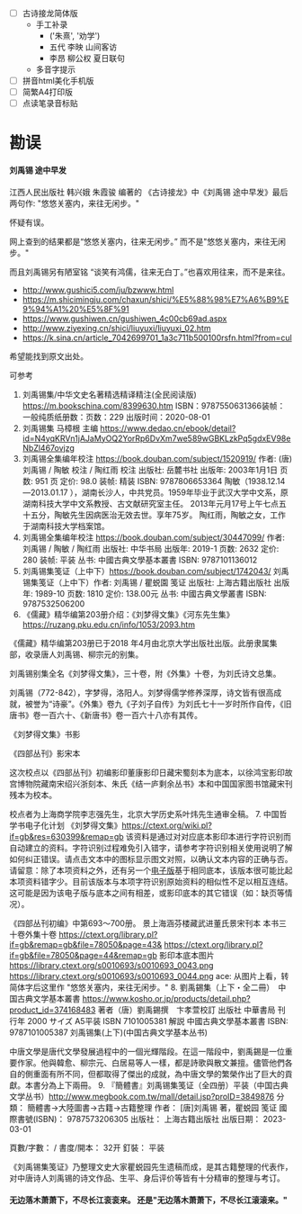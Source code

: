 - [ ] 古诗接龙简体版
    - 手工补录
        - ('朱熹', '劝学')
        - 五代 李映 山间客访
        - 李昂 柳公权 夏日联句
    - 多音字提示
- [ ] 拼音html美化手机版
- [ ] 简繁A4打印版
- [ ] 点读笔录音标贴

# 勘误
#### 刘禹锡 途中早发
江西人民出版社 韩兴娥 朱霞骏 编著的 《古诗接龙》中《刘禹锡 途中早发》最后两句作:
"悠悠关塞内，来往无闲步。"

怀疑有误。

网上查到的结果都是“悠悠关塞内，往来无闲步。” 而不是"悠悠关塞内，来往无闲步。"

而且刘禹锡另有陋室铭 “谈笑有鸿儒，往来无白丁。”也喜欢用往来，而不是来往。

- http://www.gushici5.com/ju/bzwww.html
- https://m.shicimingju.com/chaxun/shici/%E5%88%98%E7%A6%B9%E9%94%A1%20%E5%8F%91
- https://www.gushiwen.cn/gushiwen_4c00cb69ad.aspx
- http://www.ziyexing.cn/shici/liuyuxi/liuyuxi_02.htm
- https://k.sina.cn/article_7042699701_1a3c711b500100rsfn.html?from=cul

希望能找到原文出处。

可参考
1. 刘禹锡集/中华文史名著精选精译精注(全民阅读版) https://m.bookschina.com/8399630.htm
ISBN：9787550631366装帧：一般纯质纸册数：页数：229 出版时间：2020-08-01
2. 刘禹锡集 马樟根 主编 https://www.dedao.cn/ebook/detail?id=N4yqKRVn1jAJaMyOQ2YorRp6DvXm7we589wGBKLzkPq5gdxEV98eNbZl467ovjzg
3. 刘禹锡全集编年校注 https://book.douban.com/subject/1520919/
    作者: (唐)刘禹锡 / 陶敏 校注 / 陶红雨 校注
    出版社: 岳麓书社
    出版年: 2003年1月1日
    页数: 951 页
    定价: 98.0
    装帧: 精装
    ISBN: 9787806653364
    陶敏（1938.12.14—2013.01.17 ），湖南长沙人，中共党员。1959年毕业于武汉大学中文系，原湖南科技大学中文系教授、古文献研究室主任。
2013年元月17号上午七点五十五分，陶敏先生因病医治无效去世。享年75岁。
    陶红雨，陶敏之女，工作于湖南科技大学档案馆。
4. 刘禹锡全集编年校注 https://book.douban.com/subject/30447099/
    作者: 刘禹锡 / 陶敏 / 陶红雨
    出版社: 中华书局
    出版年: 2019-1
    页数: 2632
    定价: 280
    装帧: 平装
    丛书: 中國古典文學基本叢書
    ISBN: 9787101136012
5. 刘禹锡集笺证（上中下）https://book.douban.com/subject/1742043/
    刘禹锡集笺证（上中下）作者: 刘禹锡 / 瞿蜕園 笺证
    出版社: 上海古籍出版社
    出版年: 1989-10
    页数: 1810
    定价: 138.00元
    丛书: 中國古典文學叢書
    ISBN: 9787532506200
6. 《儒藏》精华编第203册介绍：《刘梦得文集》《河东先生集》https://ruzang.pku.edu.cn/info/1053/2093.htm

《儒藏》精华编第203册已于2018 年4月由北京大学出版社出版。此册隶属集部，收录唐人刘禹锡、柳宗元的别集。

刘禹锡别集全名《刘梦得文集》，三十卷，附《外集》十卷，为刘氏诗文总集。

刘禹锡（772-842），字梦得，洛阳人。刘梦得儒学修养深厚，诗文皆有很高成就，被誉为“诗豪”。《外集》卷九《子刘子自传》为刘氏七十一岁时所作自传，《旧唐书》卷一百六十、《新唐书》卷一百六十八亦有其传。

《刘梦得文集》书影

《四部丛刊》影宋本

这次校点以《四部丛刊》初编影印董康影印日藏宋蜀刻本为底本，以徐鸿宝影印故宫博物院藏南宋绍兴浙刻本、朱氏《结一庐剩余丛书》本和中国国家图书馆藏宋刊残本为校本。

校点者为上海商学院李志强先生，北京大学历史系叶炜先生通审全稿。
7. 中国哲学书电子化计划 《刘梦得文集》https://ctext.org/wiki.pl?if=gb&res=630399&remap=gb
该资料是通过对对应底本影印本进行字符识别而自动建立的资料。字符识别过程难免引入错字，请参考字符识别相关使用说明了解如何纠正错误。请点击文本中的图标显示图文对照，以确认文本内容的正确与否。
请留意：除了本项资料之外，还有另一个[电子版](https://ctext.org/wiki.pl?if=gb&res=180828&remap=gb)基于相同底本，该版本很可能比起本项资料错字少。目前该版本与本项字符识别原始资料的相似性不足以相互连结。这可能是因为该电子版与底本之间有相差，或影印底本的其它错误（如：缺页等情况）。

《四部丛刊初编》中第693～700册。
景上海涵芬楼藏武进董氏景宋刊本
本书三十卷外集十卷
https://ctext.org/library.pl?if=gb&remap=gb&file=78050&page=43&
https://ctext.org/library.pl?if=gb&file=78050&page=44&remap=gb
影印本底本图片 https://library.ctext.org/s0010693/s0010693_0043.png
https://library.ctext.org/s0010693/s0010693_0044.png
ace: 从图片上看，转简体字后这里作 "悠悠关塞内，来往无闲步。"
8. 劉禹錫集（上下・全二冊）　中国古典文学基本叢書 https://www.kosho.or.jp/products/detail.php?product_id=374168483
著者（唐）劉禹錫撰　卞孝萱校訂
出版社 中華書局
刊行年 2000
サイズ A5平装
ISBN 7101005381
解説 中國古典文學基本叢書 ISBN: 9787101005387
刘禹锡集(上下)(中国古典文学基本丛书)

中唐文學是唐代文學發展過程中的一個光輝階段。在這一階段中，劉禹錫是一位重要作家。他與韓愈、柳宗元、白居易等人一樣，都是詩​​歌與散文兼擅。儘管他們各自的側重面有所不同，但都取得了傑出的成就，為中唐文學的繁榮作出了巨大的貢獻。本書分為上下兩冊。
9. 『簡體書』刘禹锡集笺证（全四册）平装（中国古典文学丛书）http://www.megbook.com.tw/mall/detail.jsp?proID=3849876
分類： 簡體書→大陸圖書→古籍→古籍整理
作者： [唐]刘禹锡 著，瞿蜕园 笺证
國際書號(ISBN)： 9787573206305
出版社： 上海古籍出版社
出版日期： 2023-03-01

頁數/字數： /
書度/開本： 32开 釘裝： 平装

《刘禹锡集笺证》乃整理文史大家瞿蜕园先生遗稿而成，是其古籍整理的代表作，对中唐诗人刘禹锡的诗文作品、生平、身后评价等皆有十分精审的整理与考订。

#### 无边落木萧萧下，不尽长江衮衮来。 还是"无边落木萧萧下，不尽长江滚滚来。"


